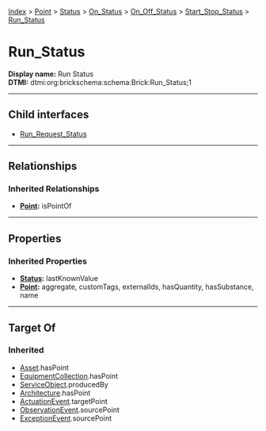 [Index](../../../../../../index.md) > [Point](../../../../../Point.md) > [Status](../../../../Status.md) > [On_Status](../../../On_Status.md) > [On_Off_Status](../../On_Off_Status.md) > [Start_Stop_Status](../Start_Stop_Status.md) > [Run_Status](#)
# Run_Status

**Display name:** Run Status<br />
**DTMI:** dtmi:org:brickschema:schema:Brick:Run_Status;1

---

## Child interfaces
* [Run_Request_Status](Run_Request_Status.md)

---

## Relationships

### Inherited Relationships
* **[Point](../../../../../Point.md):** isPointOf

---

## Properties

### Inherited Properties
* **[Status](../../../../Status.md):** lastKnownValue
* **[Point](../../../../../Point.md):** aggregate, customTags, externalIds, hasQuantity, hasSubstance, name

---

## Target Of
### Inherited
* [Asset](../../../../../../Asset/Asset.md).hasPoint
* [EquipmentCollection](../../../../../../Collection/EquipmentCollection.md).hasPoint
* [ServiceObject](../../../../../../Information/ServiceObject/ServiceObject.md).producedBy
* [Architecture](../../../../../../Space/Architecture/Architecture.md).hasPoint
* [ActuationEvent](../../../../../../Event/PointEvent/ActuationEvent.md).targetPoint
* [ObservationEvent](../../../../../../Event/PointEvent/ObservationEvent.md).sourcePoint
* [ExceptionEvent](../../../../../../Event/PointEvent/ExceptionEvent.md).sourcePoint
